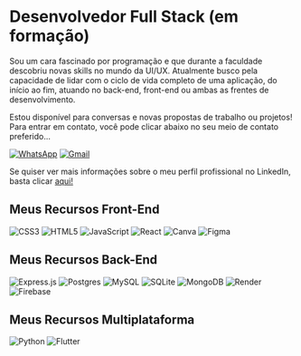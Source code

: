 # Desenvolvedor Full Stack (em formação)
Sou um cara fascinado por programação e que durante a faculdade descobriu novas skills no mundo da UI/UX. Atualmente busco pela capacidade de lidar com o ciclo de vida completo de uma aplicação, do início ao fim, atuando no back-end, front-end ou ambas as frentes de desenvolvimento.<br>

Estou disponível para conversas e novas propostas de trabalho ou projetos!<br>
Para entrar em contato, você pode clicar abaixo no seu meio de contato preferido...<br>

[![WhatsApp](https://img.shields.io/badge/WhatsApp-25D366?style=flat&logo=whatsapp&logoColor=white)](https://wa.me/75983358890)
[![Gmail](https://img.shields.io/badge/Gmail-EA4335?style=flat&logo=gmail&logoColor=white)](mailto:denilsonsant.trab@gmail.com)

<p>
   Se quiser ver mais informações sobre o meu perfil profissional no LinkedIn, basta clicar
   <a href="https://www.linkedin.com/in/denilson-santos-dev-fullstack/">aqui!</a>
</p>

## Meus Recursos Front-End
![CSS3](https://img.shields.io/badge/css3-%231572B6.svg?style=flat&logo=css3&logoColor=white)
![HTML5](https://img.shields.io/badge/html5-%23E34F26.svg?style=flat&logo=html5&logoColor=white)
![JavaScript](https://img.shields.io/badge/javascript-%23323330.svg?style=flat&logo=javascript&logoColor=%23F7DF1E)
![React](https://img.shields.io/badge/react-%2320232a.svg?style=flat&logo=react&logoColor=%2361DAFB)
![Canva](https://img.shields.io/badge/Canva-%2300C4CC.svg?style=flat&logo=Canva&logoColor=white)
![Figma](https://img.shields.io/badge/figma-%23F24E1E.svg?style=flat&logo=figma&logoColor=white)

## Meus Recursos Back-End
![Express.js](https://img.shields.io/badge/express.js-%23404d59.svg?style=flat&logo=express&logoColor=%2361DAFB)
![Postgres](https://img.shields.io/badge/postgres-%23316192.svg?style=flat&logo=postgresql&logoColor=white)
![MySQL](https://img.shields.io/badge/mysql-4479A1.svg?style=flat&logo=mysql&logoColor=white)
![SQLite](https://img.shields.io/badge/sqlite-%2307405e.svg?style=flat&logo=sqlite&logoColor=white)
![MongoDB](https://img.shields.io/badge/MongoDB-%234ea94b.svg?style=flat&logo=mongodb&logoColor=white)
![Render](https://img.shields.io/badge/Render-%46E3B7.svg?style=flat&logo=render&logoColor=white)
![Firebase](https://img.shields.io/badge/firebase-a08021?style=flat&logo=firebase&logoColor=ffcd34)

## Meus Recursos Multiplataforma
![Python](https://img.shields.io/badge/python-3670A0?style=flat&logo=python&logoColor=ffdd54)
![Flutter](https://img.shields.io/badge/Flutter-%2302569B.svg?style=flat&logo=Flutter&logoColor=white)
